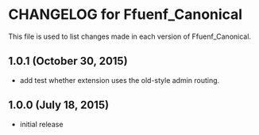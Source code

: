 # CHANGELOG for Ffuenf_Canonical

This file is used to list changes made in each version of Ffuenf_Canonical.

## 1.0.1 (October 30, 2015)

* add test whether extension uses the old-style admin routing.

## 1.0.0 (July 18, 2015)

* initial release
